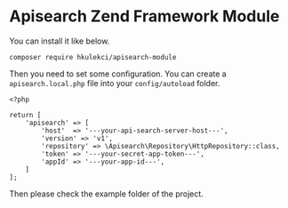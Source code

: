 # Apisearch Zend Framework Module

You can install it like below.

```
composer require hkulekci/apisearch-module
```

Then you need to set some configuration. You can create a `apisearch.local.php` file into your `config/autoload` folder.

```
<?php

return [
    'apisearch' => [
        'host'  => '---your-api-search-server-host---',
        'version' => 'v1',
        'repository' => \Apisearch\Repository\HttpRepository::class,
        'token' => '---your-secret-app-token---',
        'appId' => '---your-app-id---',
    ]
];
```

Then please check the example folder of the project.
